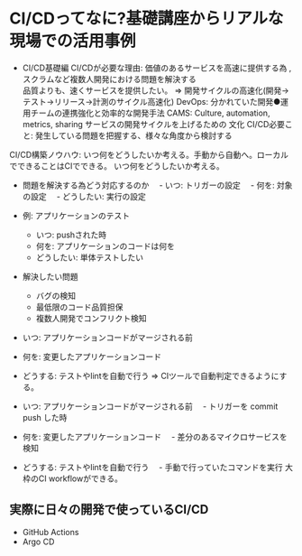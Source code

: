 # CI/CDってなに?基礎講座からリアルな現場での活用事例

- CI/CD基礎編
  CI/CDが必要な理由: 価値のあるサービスを高速に提供する為 , スクラムなど複数人開発における問題を解決する
<br>品質よりも、速くサービスを提供したい。 => 開発サイクルの高速化(開発→テスト→リリース→計測のサイクル高速化)
DevOps: 分かれていた開発●運用チームの連携強化と効率的な開発手法
CAMS: Culture, automation, metrics, sharing
サービスの開発サイクルを上げるための 文化
CI/CD必要こと: 発生している問題を把握する、様々な角度から検討する

CI/CD構築ノウハウ: いつ何をどうしたいか考える。手動から自動へ。ローカルでできることはCIでできる。
いつ何をどうしたいか考える。<br>
- 問題を解決する為どう対応するのか
　- いつ: トリガーの設定
　- 何を: 対象の設定
　- どうしたい: 実行の設定
- 例: アプリケーションのテスト
  - いつ: pushされた時
  - 何を: アプリケーションのコードは何を
  - どうしたい: 単体テストしたい

- 解決したい問題
  - バグの検知
  - 最低限のコード品質担保
  - 複数人開発でコンフリクト検知
- いつ: アプリケーションコードがマージされる前
- 何を: 変更したアプリケーションコード
- どうする: テストやlintを自動で行う
=> CIツールで自動判定できるようにする。

- いつ: アプリケーションコードがマージされる前
　- トリガーを commit push した時
- 何を: 変更したアプリケーションコード
　- 差分のあるマイクロサービスを検知
- どうする: テストやlintを自動で行う
　- 手動で行っていたコマンドを実行
大枠のCI workflowができる。

## 実際に日々の開発で使っているCI/CD
- GitHub Actions
- Argo CD 



